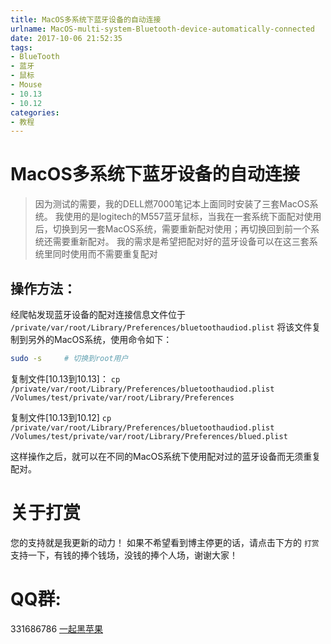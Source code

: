 ```yaml
---
title: MacOS多系统下蓝牙设备的自动连接
urlname: MacOS-multi-system-Bluetooth-device-automatically-connected
date: 2017-10-06 21:52:35
tags:
- BlueTooth
- 蓝牙
- 鼠标
- Mouse
- 10.13
- 10.12
categories:
- 教程
---
```


# MacOS多系统下蓝牙设备的自动连接
> 因为测试的需要，我的DELL燃7000笔记本上面同时安装了三套MacOS系统。
> 我使用的是logitech的M557蓝牙鼠标，当我在一套系统下面配对使用后，切换到另一套MacOS系统，需要重新配对使用；再切换回到前一个系统还需要重新配对。
> 我的需求是希望把配对好的蓝牙设备可以在这三套系统里同时使用而不需要重复配对

## 操作方法：
经爬帖发现蓝牙设备的配对连接信息文件位于 `/private/var/root/Library/Preferences/bluetoothaudiod.plist`
将该文件复制到另外的MacOS系统，使用命令如下：

```sh
sudo -s     # 切换到root用户
```
复制文件[10.13到10.13]：
`cp /private/var/root/Library/Preferences/bluetoothaudiod.plist /Volumes/test/private/var/root/Library/Preferences`

复制文件[10.13到10.12]
`cp /private/var/root/Library/Preferences/bluetoothaudiod.plist /Volumes/test/private/var/root/Library/Preferences/blued.plist`

这样操作之后，就可以在不同的MacOS系统下使用配对过的蓝牙设备而无须重复配对。

# 关于打赏
您的支持就是我更新的动力！
如果不希望看到博主停更的话，请点击下方的 `打赏` 支持一下，有钱的捧个钱场，没钱的捧个人场，谢谢大家！

# QQ群:
331686786 [一起黑苹果](http://shang.qq.com/wpa/qunwpa?idkey=db511a29e856f37cbb871108ffa77a6e79dde47e491b8f2c8d8fe4d3c310de91)

